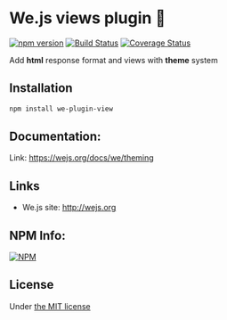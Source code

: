 # We.js views plugin :page_facing_up:

[![npm version](https://badge.fury.io/js/we-plugin-view.svg)](https://badge.fury.io/js/we-plugin-view) [![Build Status](https://travis-ci.org/wejs/we-plugin-view.svg?branch=master)](https://travis-ci.org/wejs/we-plugin-view) [![Coverage Status](https://coveralls.io/repos/github/wejs/we-plugin-view/badge.svg?branch=master)](https://coveralls.io/github/wejs/we-plugin-view?branch=master)

Add **html** response format and views with **theme** system

## Installation

```sh
npm install we-plugin-view
```

## Documentation:

Link: https://wejs.org/docs/we/theming

## Links

- We.js site: http://wejs.org

## NPM Info:

[![NPM](https://nodei.co/npm/we-plugin-view.png?downloads=true&downloadRank=true&stars=true)](https://nodei.co/npm/we-plugin-view/)

## License

Under [the MIT license](https://github.com/wejs/we-core/blob/master/LICENSE.md)
